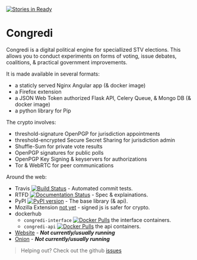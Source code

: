 [![Stories in Ready](https://badge.waffle.io/Thetoxicarcade/congredi.png?label=ready&title=Ready)](https://waffle.io/Thetoxicarcade/congredi)
# Congredi

Congredi is a digital political engine for speciallized STV elections.
This allows you to conduct experiments on forms of voting, issue debates,
coalitions, & practical government improvements.

It is made available in several formats:

* a staticly served Nginx Angular app (& docker image)
* a Firefox extension
* a JSON Web Token authorized Flask API, Celery Queue, & Mongo DB (& docker image)
* a python library for Pip

The crypto involves:

* threshold-signature OpenPGP for jurisdiction appointments
* threshold-encrypted Secure Secret Sharing for jurisdiction admin
* Shuffle-Sum for private vote results
* OpenPGP signatures for public polls
* OpenPGP Key Signing & keyservers for authorizations
* Tor & WebRTC for peer communications


Around the web:

* Travis [![Build Status](https://travis-ci.org/Thetoxicarcade/congredi.svg?branch=master)](https://travis-ci.org/Thetoxicarcade/congredi) - Automated commit tests.
* RTFD [![Documentation Status](https://readthedocs.org/projects/congredi/badge/?version=latest)](http://congredi.readthedocs.io/en/latest/?badge=latest) - Spec & explainations.
* PyPI [![PyPI version](https://badge.fury.io/py/delegito.svg)](https://badge.fury.io/py/delegito) - The base library (& api).
* Mozilla Extension [not yet]() - signed js is safer for crypto.
* dockerhub
    * `congredi-interface` [![Docker Pulls](https://img.shields.io/docker/pulls/ericoflondon/congredi-interface.svg?maxAge=2592000)](https://hub.docker.com/r/ericoflondon/congredi-interface/) the interface containers.
    * `congredi-api` [![Docker Pulls](https://img.shields.io/docker/pulls/ericoflondon/congredi-api.svg?maxAge=2592000)](https://hub.docker.com/r/ericoflondon/congredi-api/) the api containers.
* [Website](//delegito.io) - ***Not currently/usually running***
* [Onion](//aldskfj.onion) - ***Not currently/usually running***


> Helping out? Check out the github [issues](//github.com/thetoxicarcade/congredi/issues)